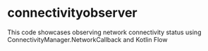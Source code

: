 # connectivityobserver
This code showcases observing network connectivity status using ConnectivityManager.NetworkCallback and Kotlin Flow
